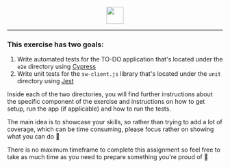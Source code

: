 <p align="center">
<img height="40" src="https://www.productboard.com/wp-content/themes/productboard_rebrand/public/img/productboard-logo.svg">
</p>

---

### This exercise has two goals:

1. Write automated tests for the TO-DO application that's located under the `e2e` directory using [Cypress](https://docs.cypress.io)
2. Write unit tests for the `sw-client.js` library that's located under the `unit` directory using [Jest](https://jestjs.io/)

Inside each of the two directories, you will find further instructions about the specific component of the exercise and instructions
on how to get setup, run the app (if applicable) and how to run the tests.


The main idea is to showcase your skills, so rather than trying to add a lot of coverage, which can be time consuming, please focus rather on
showing what you can do 💪

There is no maximum timeframe to complete this assignment so feel free to take as much time as you need to prepare something you're proud of 🚀